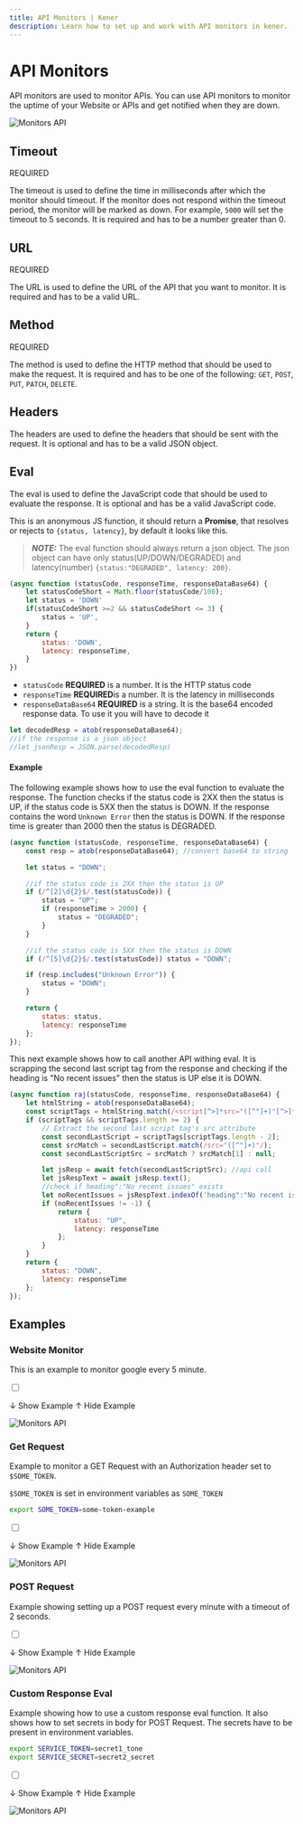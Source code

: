 ```yaml
---
title: API Monitors | Kener
description: Learn how to set up and work with API monitors in kener.
---
```


# API Monitors

API monitors are used to monitor APIs. You can use API monitors to monitor the uptime of your Website or APIs and get notified when they are down.

<div class="border rounded-md">

![Monitors API](/m_api.png)

</div>

## Timeout

<span class="text-red-500 text-xs font-semibold">
	REQUIRED
</span>

The timeout is used to define the time in milliseconds after which the monitor should timeout. If the monitor does not respond within the timeout period, the monitor will be marked as down. For example, `5000` will set the timeout to 5 seconds. It is required and has to be a number greater than 0.

## URL

<span class="text-red-500 text-xs font-semibold">
	REQUIRED
</span>

The URL is used to define the URL of the API that you want to monitor. It is required and has to be a valid URL.

## Method

<span class="text-red-500 text-xs font-semibold">
	REQUIRED
</span>

The method is used to define the HTTP method that should be used to make the request. It is required and has to be one of the following: `GET`, `POST`, `PUT`, `PATCH`, `DELETE`.

## Headers

The headers are used to define the headers that should be sent with the request. It is optional and has to be a valid JSON object.

## Eval

The eval is used to define the JavaScript code that should be used to evaluate the response. It is optional and has be a valid JavaScript code.

This is an anonymous JS function, it should return a **Promise**, that resolves or rejects to `{status, latency}`, by default it looks like this.

> **_NOTE:_** The eval function should always return a json object. The json object can have only status(UP/DOWN/DEGRADED) and latency(number)
> `{status:"DEGRADED", latency: 200}`.

```javascript
(async function (statusCode, responseTime, responseDataBase64) {
	let statusCodeShort = Math.floor(statusCode/100);
	let status = 'DOWN'
    if(statusCodeShort >=2 && statusCodeShort <= 3) {
        status = 'UP',
    }
	return {
		status: 'DOWN',
		latency: responseTime,
	}
})
```

-   `statusCode` **REQUIRED** is a number. It is the HTTP status code
-   `responseTime` **REQUIRED**is a number. It is the latency in milliseconds
-   `responseDataBase64` **REQUIRED** is a string. It is the base64 encoded response data. To use it you will have to decode it

```js
let decodedResp = atob(responseDataBase64);
//if the response is a json object
//let jsonResp = JSON.parse(decodedResp)
```

#### Example

The following example shows how to use the eval function to evaluate the response. The function checks if the status code is 2XX then the status is UP, if the status code is 5XX then the status is DOWN. If the response contains the word `Unknown Error` then the status is DOWN. If the response time is greater than 2000 then the status is DEGRADED.

```javascript
(async function (statusCode, responseTime, responseDataBase64) {
	const resp = atob(responseDataBase64); //convert base64 to string

	let status = "DOWN";

	//if the status code is 2XX then the status is UP
	if (/^[2]\d{2}$/.test(statusCode)) {
		status = "UP";
		if (responseTime > 2000) {
			status = "DEGRADED";
		}
	}

	//if the status code is 5XX then the status is DOWN
	if (/^[5]\d{2}$/.test(statusCode)) status = "DOWN";

	if (resp.includes("Unknown Error")) {
		status = "DOWN";
	}

	return {
		status: status,
		latency: responseTime
	};
});
```

This next example shows how to call another API withing eval. It is scrapping the second last script tag from the response and checking if the heading is "No recent issues" then the status is UP else it is DOWN.

```javascript
(async function raj(statusCode, responseTime, responseDataBase64) {
	let htmlString = atob(responseDataBase64);
	const scriptTags = htmlString.match(/<script[^>]*src="([^"]+)"[^>]*>/g);
	if (scriptTags && scriptTags.length >= 2) {
		// Extract the second last script tag's src attribute
		const secondLastScript = scriptTags[scriptTags.length - 2];
		const srcMatch = secondLastScript.match(/src="([^"]+)"/);
		const secondLastScriptSrc = srcMatch ? srcMatch[1] : null;

		let jsResp = await fetch(secondLastScriptSrc); //api call
		let jsRespText = await jsResp.text();
		//check if heading":"No recent issues" exists
		let noRecentIssues = jsRespText.indexOf('heading":"No recent issues"');
		if (noRecentIssues != -1) {
			return {
				status: "UP",
				latency: responseTime
			};
		}
	}
	return {
		status: "DOWN",
		latency: responseTime
	};
});
```

## Examples

### Website Monitor

This is an example to monitor google every 5 minute.

<label for="websiteMonitor" class="accm">

<input type="checkbox" class="absolute opacity-0" id="websiteMonitor" />

<p class="font-medium p-1 accmt rounded-md showaccm">
	<span>↓ Show Example</span>
	<span>↑ Hide Example</span>
</p>

<div class="border rounded-md">

![Monitors API](/m_ex_website.png)

</div>

</label>

### Get Request

Example to monitor a GET Request with an Authorization header set to `$SOME_TOKEN`.

`$SOME_TOKEN` is set in environment variables as `SOME_TOKEN`

```bash
export SOME_TOKEN=some-token-example
```

<label for="exp2" class="accm">

<input type="checkbox" class="absolute opacity-0" id="exp2" />

<p class=" font-medium p-1 accmt rounded-md showaccm">
	<span>↓ Show Example</span>
	<span>↑ Hide Example</span>
</p>

<div class="border rounded-md p-1">

![Monitors API](/m_ex_2.png)

</div>

</label>

### POST Request

Example showing setting up a POST request every minute with a timeout of 2 seconds.

<label for="exp3" class="accm">

<input type="checkbox" class="absolute opacity-0" id="exp3" />

<p class=" font-medium p-1 accmt rounded-md showaccm">
	<span>↓ Show Example</span>
	<span>↑ Hide Example</span>
</p>

<div class="border rounded-md p-1">

![Monitors API](/m_ex_3.png)

</div>

</label>

### Custom Response Eval

Example showing how to use a custom response eval function. It also shows how to set secrets in body for POST Request.
The secrets have to be present in environment variables.

```bash
export SERVICE_TOKEN=secret1_tone
export SERVICE_SECRET=secret2_secret
```

<label for="exp4" class="accm">

<input type="checkbox" class="absolute opacity-0" id="exp4" />

<p class=" font-medium p-1 accmt rounded-md showaccm">
	<span>↓ Show Example</span>
	<span>↑ Hide Example</span>
</p>

<div class="border rounded-md p-1">

![Monitors API](/m_ex_4.png)

</div>

</label>
